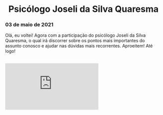 <center><h1>Psicólogo Joseli da Silva Quaresma</h1></center>
<h3>03 de maio de 2021</h3>

Olá, eu voltei!
Agora com a participação do psicólogo Joseli da Silva Quaresma, o qual irá discorrer sobre os pontos mais importantes do assunto conosco e ajudar nas dúvidas mais recorrentes.
Aproeitem! Até logo!

<br>
<div class="containerVideo">
  <iframe class="responsive-iframe-Video" src="https://www.youtube.com/embed/VwBE6Xcb5wE" frameborder="0" allow="accelerometer; autoplay; encrypted-media; gyroscope; picture-in-picture" allowfullscreen></iframe>
</div>
<br>
